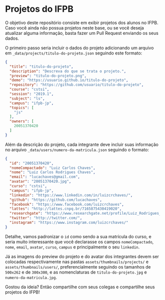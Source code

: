 # Projetos do IFPB

O objetivo deste repositório consiste em exibir projetos dos alunos no IFPB. Caso você ainda não possua projetos neste base, ou se você deseja atualizar alguma informação, basta fazer um Pull Request enviando os seus dados.

O primeiro passo seria incluir o dados do projeto adicionando um arquivo em `_data/projects/titulo-do-projeto.json` seguindo este formato:

```json
{
  "title": "titulo-do-projeto",
  "description": "Descreva do que se trata o projeto.",
  "preview": "titulo-do-projeto.png",
  "demo": "https://usuario.github.io/titulo-do-projeto",
  "repository": "https://github.com/usuario/titulo-do-projeto",
  "course": "cstsi",
  "session": "2019.1",
  "subject": "ls",
  "campus": "ifpb-jp",
  "topics": [
    "js"
  ],
  "owners": [
    20051370420
  ]
}
```

Além da descrição do projeto, cada integrante deve incluir suas informação no arquivo `_data/users/numero-da-matricula.json` seguindo o formato:

```json
{ 
  "id": "20051370420",
  "nomeCompactado": "Luiz Carlos Chaves",
  "nome": "Luiz Carlos Rodrigues Chaves",
  "email": "lucachaves@gmail.com",
  "avatar": "20051370420.jpg",
  "curso": "cstsi",
  "campus": "ifpb-jp",
  "linkedin": "https://www.linkedin.com/in/luizcrchaves/",
  "github": "https://github.com/lucachaves",
  "facebook": "https://www.facebook.com/luizcrchaves",
  "lattes": "http://lattes.cnpq.br/7165875430419020",
  "researchgate": "https://www.researchgate.net/profile/Luiz_Rodrigues_Chaves",
  "twitter": "http://twitter.com/",
  "instagram": "https://www.instagram.com/luizcrchaves/"
}
```

Detalhe, vamos padronizar o `id` como sendo a sua matrícula do curso, e seria muito interessante que você declarasse os campos `nomeCompactado`, `nome`, `email`, `avatar`, `curso`, `campus` e principalmente o seu `linkedin`.

Já as imagens do preview do projeto e do avatar dos integrantes devem ser colocadas respectivamente nas pastas `assets/thumbnails/projects/` e `assets/thumbnails/users/`, preferencialmente seguindo os tamanhos de `500x262` e de `300x300`, e as nomenclaturas de `titulo-do-projeto.jpg` e `numero-da-matricula.jpg`.

Gostou da ideia? Então compartilhe com seus colegas e compartilhe seus projetos do IFPB!
